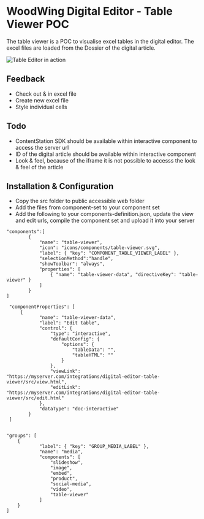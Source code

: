 # WoodWing Digital Editor - Table Viewer POC
The table viewer is a POC to visualise excel tables in the digital editor. The excel files are loaded from the Dossier of the digital article. 


![Table Editor in action](https://github.com/WoodWing/digital-editor-table-viewer/blob/master/table-editor-poc.gif "Table Editor in action")

## Feedback
* Check out & in excel file
* Create new excel file
* Style individual cells


## Todo
* ContentStation SDK should be available within interactive component to access the server url
* ID of the digital article should be available within interactive component
* Look & feel, because of the iframe it is not possible to accesss the look & feel of the article 

## Installation & Configuration
* Copy the src folder to public accessible web folder
* Add the files from component-set to your component set
* Add the following to your components-definition.json, update the view and edit urls, compile the component set and upload it into your server  

```
"components":[
        {
            "name": "table-viewer",
            "icon": "icons/components/table-viewer.svg",
            "label": { "key": "COMPONENT_TABLE_VIEWER_LABEL" },
            "selectionMethod":"handle",
            "showToolbar": "always",
            "properties": [
                { "name": "table-viewer-data", "directiveKey": "table-viewer" }
            ]
        }                          
]

 "componentProperties": [
     {
            "name": "table-viewer-data",
            "label": "Edit table",
            "control": {
                "type": "interactive",
                "defaultConfig": {
                    "options": {
                        "tableData": "",
                        "tableHTML": ""
                    }
                },
                "viewLink": "https://myserver.com/integrations/digital-editor-table-viewer/src/view.html",
                "editLink": "https://myserver.com/integrations/digital-editor-table-viewer/src/edit.html"
            },            
            "dataType": "doc-interactive"
        }
 ]    


"groups": [
    {
            "label": { "key": "GROUP_MEDIA_LABEL" },
            "name": "media",
            "components": [
                "slideshow",                
                "image",
                "embed",
                "product",
                "social-media",
                "video",
                "table-viewer"
            ]
    }
]
```

